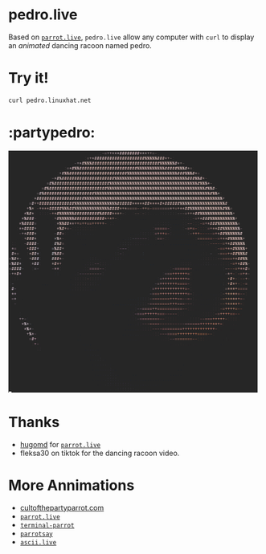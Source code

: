 # pedro.live

Based on [`parrot.live`](https://github.com/hugomd/parrot.live), `pedro.live` allow any computer with `curl` to display an _animated_ dancing racoon named pedro.

# Try it!

```bash
curl pedro.linuxhat.net
```

# :partypedro:

![plot](image.png)

# Thanks

- [hugomd](https://github.com/hugomd) for [`parrot.live`](https://github.com/hugomd/parrot.live)
- fleksa30 on tiktok for the dancing racoon video.

# More Annimations

- [cultofthepartyparrot.com](http://cultofthepartyparrot.com/)
- [`parrot.live`](https://github.com/hugomd/parrot.live)
- [`terminal-parrot`](https://github.com/jmhobbs/terminal-parrot)
- [`parrotsay`](https://github.com/matheuss/parrotsay)
- [`ascii.live`](https://github.com/hugomd/ascii.live)
